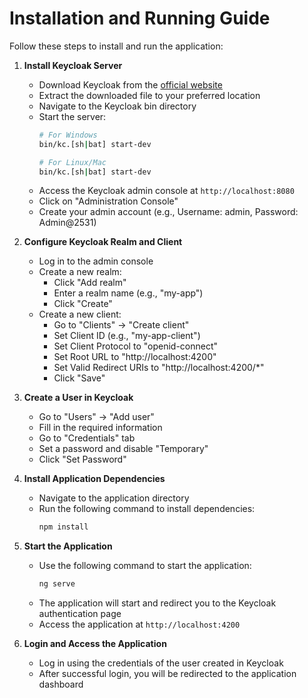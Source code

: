 # Installation and Running Guide
 
Follow these steps to install and run the application:
 
1. **Install Keycloak Server**  
   - Download Keycloak from the [official website](https://www.keycloak.org/downloads)
   - Extract the downloaded file to your preferred location
   - Navigate to the Keycloak bin directory
   - Start the server:
     ```bash
     # For Windows
     bin/kc.[sh|bat] start-dev
     
     # For Linux/Mac
     bin/kc.[sh|bat] start-dev
     ```
   - Access the Keycloak admin console at `http://localhost:8080`
   - Click on "Administration Console"
   - Create your admin account (e.g., Username: admin, Password: Admin@2531)
 
2. **Configure Keycloak Realm and Client**  
   - Log in to the admin console
   - Create a new realm:
     - Click "Add realm"
     - Enter a realm name (e.g., "my-app")
     - Click "Create"
   - Create a new client:
     - Go to "Clients" → "Create client"
     - Set Client ID (e.g., "my-app-client")
     - Set Client Protocol to "openid-connect"
     - Set Root URL to "http://localhost:4200"
     - Set Valid Redirect URIs to "http://localhost:4200/*"
     - Click "Save"
 
3. **Create a User in Keycloak**  
   - Go to "Users" → "Add user"
   - Fill in the required information
   - Go to "Credentials" tab
   - Set a password and disable "Temporary"
   - Click "Set Password"
 
4. **Install Application Dependencies**  
   - Navigate to the application directory
   - Run the following command to install dependencies:
     ```bash
     npm install
     ```
 
5. **Start the Application**  
   - Use the following command to start the application:
     ```bash
     ng serve
     ```
   - The application will start and redirect you to the Keycloak authentication page
   - Access the application at `http://localhost:4200`
 
6. **Login and Access the Application**  
   - Log in using the credentials of the user created in Keycloak
   - After successful login, you will be redirected to the application dashboard
